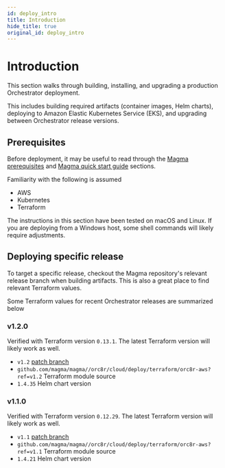 ```yaml
---
id: deploy_intro
title: Introduction
hide_title: true
original_id: deploy_intro
---
```

# Introduction

This section walks through building, installing, and upgrading a production
Orchestrator deployment.

This includes building required artifacts (container images, Helm charts),
deploying to Amazon Elastic Kubernetes Service (EKS), and upgrading between
Orchestrator release versions.

## Prerequisites

Before deployment, it may be useful to read through the
[Magma prerequisites](../basics/prerequisites.md) and
[Magma quick start guide](../basics/quick_start_guide.md) sections.

Familiarity with the following is assumed

- AWS
- Kubernetes
- Terraform

The instructions in this section have been tested on macOS and Linux. If you
are deploying from a Windows host, some shell commands will likely require
adjustments.

## Deploying specific release

To target a specific release, checkout the Magma repository's relevant release
branch when building artifacts. This is also a great place to find relevant
Terraform values.

Some Terraform values for recent Orchestrator releases are summarized below

### v1.2.0
Verified with Terraform version `0.13.1`. The latest Terraform version will
likely work as well.

- `v1.2` [patch branch](https://github.com/magma/magma/tree/v1.2)
- `github.com/magma/magma//orc8r/cloud/deploy/terraform/orc8r-aws?ref=v1.2`
Terraform module source
- `1.4.35` Helm chart version

### v1.1.0
Verified with Terraform version `0.12.29`. The latest Terraform version will
likely work as well.

- `v1.1` [patch branch](https://github.com/magma/magma/tree/v1.1)
- `github.com/magma/magma//orc8r/cloud/deploy/terraform/orc8r-aws?ref=v1.1`
Terraform module source
- `1.4.21` Helm chart version
